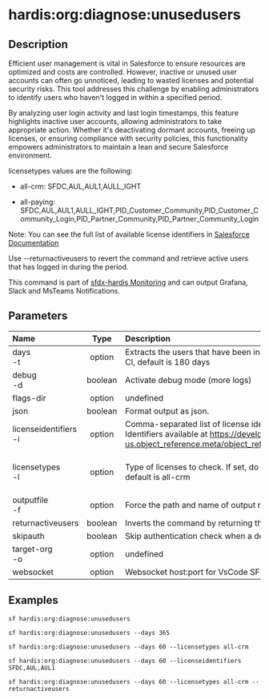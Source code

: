 <!-- This file has been generated with command 'sf hardis:doc:plugin:generate'. Please do not update it manually or it may be overwritten -->
# hardis:org:diagnose:unusedusers

## Description

Efficient user management is vital in Salesforce to ensure resources are optimized and costs are controlled. However, inactive or unused user accounts can often go unnoticed, leading to wasted licenses and potential security risks. This tool addresses this challenge by enabling administrators to identify users who haven't logged in within a specified period.

By analyzing user login activity and last login timestamps, this feature highlights inactive user accounts, allowing administrators to take appropriate action. Whether it's deactivating dormant accounts, freeing up licenses, or ensuring compliance with security policies, this functionality empowers administrators to maintain a lean and secure Salesforce environment.

licensetypes values are the following:

- all-crm: SFDC,AUL,AUL1,AULL_IGHT

- all-paying: SFDC,AUL,AUL1,AULL_IGHT,PID_Customer_Community,PID_Customer_Community_Login,PID_Partner_Community,PID_Partner_Community_Login

Note: You can see the full list of available license identifiers in [Salesforce Documentation](https://developer.salesforce.com/docs/atlas.en-us.object_reference.meta/object_reference/sforce_api_objects_userlicense.htm)

Use --returnactiveusers to revert the command and retrieve active users that has logged in during the period.

This command is part of [sfdx-hardis Monitoring](https://sfdx-hardis.cloudity.com/salesforce-monitoring-inactive-users/) and can output Grafana, Slack and MsTeams Notifications.


## Parameters

| Name                      |  Type   | Description                                                                                                                                                                                                                            |              Default              | Required |            Options             |
|:--------------------------|:-------:|:---------------------------------------------------------------------------------------------------------------------------------------------------------------------------------------------------------------------------------------|:---------------------------------:|:--------:|:------------------------------:|
| days<br/>-t               | option  | Extracts the users that have been inactive for the amount of days specified. In CI, default is 180 days                                                                                                                                |                                   |          |                                |
| debug<br/>-d              | boolean | Activate debug mode (more logs)                                                                                                                                                                                                        |                                   |          |                                |
| flags-dir                 | option  | undefined                                                                                                                                                                                                                              |                                   |          |                                |
| json                      | boolean | Format output as json.                                                                                                                                                                                                                 |                                   |          |                                |
| licenseidentifiers<br/>-i | option  | Comma-separated list of license identifiers, in case licensetypes is not used.. Identifiers available at <https://developer.salesforce.com/docs/atlas.en-us.object_reference.meta/object_reference/sforce_api_objects_userlicense.htm> |                                   |          |                                |
| licensetypes<br/>-l       | option  | Type of licenses to check. If set, do not use licenseidentifiers option. In CI, default is all-crm                                                                                                                                     |                                   |          | all<br/>all-crm<br/>all-paying |
| outputfile<br/>-f         | option  | Force the path and name of output report file. Must end with .csv                                                                                                                                                                      |                                   |          |                                |
| returnactiveusers         | boolean | Inverts the command by returning the active users                                                                                                                                                                                      |                                   |          |                                |
| skipauth                  | boolean | Skip authentication check when a default username is required                                                                                                                                                                          |                                   |          |                                |
| target-org<br/>-o         | option  | undefined                                                                                                                                                                                                                              | <nicolas.vuillamy.ext@vusion.com> |          |                                |
| websocket                 | option  | Websocket host:port for VsCode SFDX Hardis UI integration                                                                                                                                                                              |                                   |          |                                |

## Examples

```shell
sf hardis:org:diagnose:unusedusers
```

```shell
sf hardis:org:diagnose:unusedusers --days 365
```

```shell
sf hardis:org:diagnose:unusedusers --days 60 --licensetypes all-crm
```

```shell
sf hardis:org:diagnose:unusedusers --days 60 --licenseidentifiers SFDC,AUL,AUL1
```

```shell
sf hardis:org:diagnose:unusedusers --days 60 --licensetypes all-crm --returnactiveusers
```


